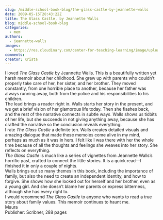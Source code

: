 ```yaml
---
slug: /middle-school-book-blog/the-glass-castle-by-jeannette-walls
date: 2009-05-15T20:43:22Z
title: The Glass Castle, by Jeannette Walls
blog: middle-school-book-blog
categories:
  - mem
authors:
  - jeannette-walls
images:
  - https://res.cloudinary.com/center-for-teaching-learning/image/upload/v1637512732/glass.jpg.jpg
comments:
creator: Krista
---
```


 I loved <em>The Glass Castle</em> by Jeannette Walls. This is a beautifully written yet harsh memoir about her childhood. She grew up with parents who couldn’t properly take care of her, her sister, and her brother. They moved constantly, from one horrible place to another, because her father was always running away, both from the police and his responsibilities to his children.<br />The lead brings a reader right in. Walls starts her story in the present, and we get a brief vision of her glamorous life today. Then she flashes back, and the rest of the narrative connects in subtle ways. Walls shows us tidbits of her life,  but she succeeds in not giving anything away, because she has crafted the narrative so the conclusion reveals everything.<br />I rate <em>The Glass Castle</em> a definite ten. Walls creates detailed visuals and amazing dialogue that made these memoies come alive in my mind, perhaps as much as it was in hers.  I felt like I was there with her the whole time because of all the thoughts and feelings she weaves into her story. She reflects on everything.<br /><em>The Glass Castle</em> is much like a series of vignettes from Jeannette Walls’s horrific past, crafted to connect the little stories. It is a quick read—I finished it in only a couple of nights.<br />Walls brings out so many themes in this book, including the importance of family, but also the need to create an independent identity, and how to forgive. She shows how she looked out for herself and her brother, even as a young girl. And she doesn’t blame her parents or express bitterness, although she has every right to.<br />I would recommend <em>The Glass Castle</em> to anyone who wants to read a true story about family values. This memoir continues to haunt me.<br />Maura<br />Publisher: Scribner, 288 pages<br />
